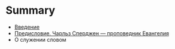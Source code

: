 # Summary

* [Введение](README.md)
* [Предисловие. Чарльз Сперджен — проповедник Евангелия](about.md)
* О служении словом

